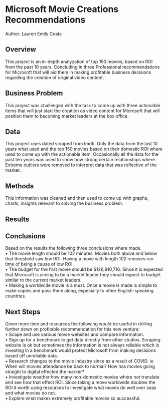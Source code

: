 # Microsoft Movie Creations Recommendations
Author: Lauren Emily Coats
## Overview
This project is an in-depth analyzation of top 150 movies, based on ROI from the past 10 years. Concluding in three Professional recommendations for Microsoft that will aid them in making profitable business decisions regarding the creation of original video content.
## Business Problem
This project was challenged with the task to come up with three actionable items that will just start the creation os video content for Microsoft that will position them to becoming market leaders at the box office. 
## Data
This project uses dated scraped from Imdb. Only the data from the last 10 years what used and the top 150 movies based on their domestic ROI where used to come up with the actionable item.  Occasionally all the data for the past ten years was used to show how strong certain relationships where.  Extreme outliers were removed to interpret data that was reflective of the market. 
## Methods 
This information was cleaned and then used to come up with graphs, charts, insights relevant to solving the business problem.
## Results 
## Conclusions
Based on the results the following three conclusions where made. <br />
          •	The movie length should be 102 minutes.  Movies both above and below that threshold saw low ROI.  Having a move with length 102 removes run time of being a cause of low ROI. <br />
          •	The budget for the first movie should be $126,910,716.  Since it is expected that Microsoft is aiming to be a market leader they should expect to budget similar to the current market leaders. <br />
          •	Making a worldwide movie is a must.  Once a movie is made is simple to make copies and pass them along, especially to other English-speaking countries. 
## Next Steps 
Given more time and resources the following would be useful in drilling further down on profitable recommendation for this new venture: <br />
          •	Scape and use various movie websites and compare information.<br />
          •	Sign up for a benchmark to get data directly from other studios. Scraping website is ok but sometimes the information is not always reliable which is investing in a benchmark would protect Microsoft from making decisions based off unreliable data. <br />
          •	Research changes to the movie industry since as a result of COVID. ie When will movies attendance be back to normal? How has movies going straight to digital effected the marker?<br />
          •	Investigate weather how many non-domestic movies where not translate and see how that effect ROI. Since taking a move worldwide doubles the ROI it worth using resources to investigate what moves do well over seas and what movies do not. <br />
          •	Explore what makes extremely profitable movies so successful. 
